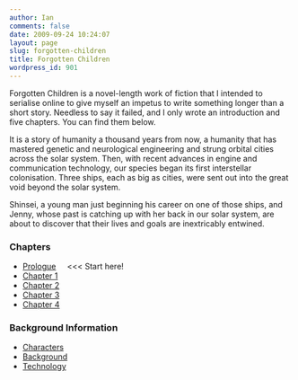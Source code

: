 ```yaml
---
author: Ian
comments: false
date: 2009-09-24 10:24:07
layout: page
slug: forgotten-children
title: Forgotten Children
wordpress_id: 901
---
```


<p>Forgotten Children is a novel-length work of fiction that I intended to serialise online to give myself an impetus to write something longer than a short story.  Needless to say it failed, and I only wrote an introduction and five chapters.  You can find them below.</p>
<p>It is a story of humanity a thousand years from now, a humanity that has mastered genetic and neurological engineering and strung orbital cities across the solar system.  Then, with recent advances in engine and communication technology, our species began its first interstellar colonisation.  Three ships, each as big as cities, were sent out into the great void beyond the solar system.</p>
<p>Shinsei, a young man just beginning his career on one of those ships, and Jenny, whose past is catching up with her back in our solar system, are about to discover that their lives and goals are inextricably entwined.</p>
<div class="table-col">
<h3>Chapters</h3>
<ul>
<li><a href="../forgotten-children-prologue">Prologue</a>&nbsp;&nbsp;&nbsp;&nbsp;&nbsp;&lt;&lt;&lt; Start here!</li>
<li><a href="../forgotten-children-chapter-1">Chapter 1</a></li>
<li><a href="../forgotten-children-chapter-2">Chapter 2</a></li>
<li><a href="../forgotten-children-chapter-3">Chapter 3</a></li>
<li><a href="../forgotten-children-chapter-4">Chapter 4</a></li>
</li></ul>
</div>
<div class="table-col">
<h3>Background Information</h3>
<ul>
<li><a href="../forgotten-children-characters">Characters</a></li>
<li><a href="../forgotten-children-background">Background</a></li>
<li><a href="../forgotten-children-technology">Technology</a></li>
</ul>
</div>
